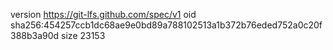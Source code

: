 version https://git-lfs.github.com/spec/v1
oid sha256:454257ccb1dc68ae9e0bd89a788102513a1b372b76eded752a0c20f388b3a90d
size 23153
